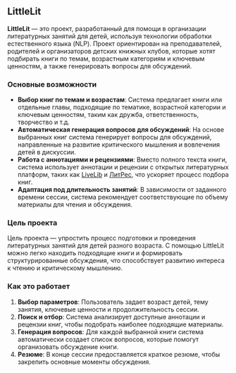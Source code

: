 ## LittleLit

**LittleLit** — это проект, разработанный для помощи в организации литературных занятий для детей, используя технологии обработки естественного языка (NLP). Проект ориентирован на преподавателей, родителей и организаторов детских книжных клубов, которые хотят подбирать книги по темам, возрастным категориям и ключевым ценностям, а также генерировать вопросы для обсуждений.

### Основные возможности
- **Выбор книг по темам и возрастам**: Система предлагает книги или отдельные главы, подходящие по тематике, возрастной категории и ключевым ценностям, таким как дружба, ответственность, творчество и т.д.
- **Автоматическая генерация вопросов для обсуждений**: На основе выбранных книг система генерирует вопросы для обсуждений, направленные на развитие критического мышления и вовлечения детей в дискуссии.
- **Работа с аннотациями и рецензиями**: Вместо полного текста книги, система использует аннотации и рецензии с открытых литературных платформ, таких как [LiveLib](https://www.livelib.ru) и [ЛитРес](https://www.litres.ru), что ускоряет процесс подбора книг.
- **Адаптация под длительность занятий**: В зависимости от заданного времени сессии, система рекомендует соответствующие по объему материалы для чтения и обсуждения.

### Цель проекта
Цель проекта — упростить процесс подготовки и проведения литературных занятий для детей разного возраста. С помощью LittleLit можно легко находить подходящие книги и формировать структурированные обсуждения, что способствует развитию интереса к чтению и критическому мышлению.

### Как это работает
1. **Выбор параметров**: Пользователь задает возраст детей, тему занятия, ключевые ценности и продолжительность сессии.
2. **Поиск и отбор**: Система анализирует доступные аннотации и рецензии книг, чтобы подобрать наиболее подходящие материалы.
3. **Генерация вопросов**: Для каждой выбранной книги система автоматически создает список вопросов, которые помогут организовать обсуждение книги.
4. **Резюме**: В конце сессии предоставляется краткое резюме, чтобы закрепить основные моменты обсуждения.
